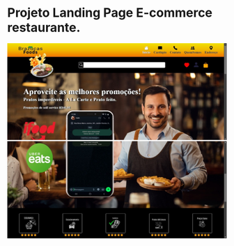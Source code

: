 # Projeto Landing Page E-commerce restaurante.

<img src="./images/imageReadme/frontpage.jpg" alt="">
<img src="./images/imageReadme/frontpage2.jpg" alt="">